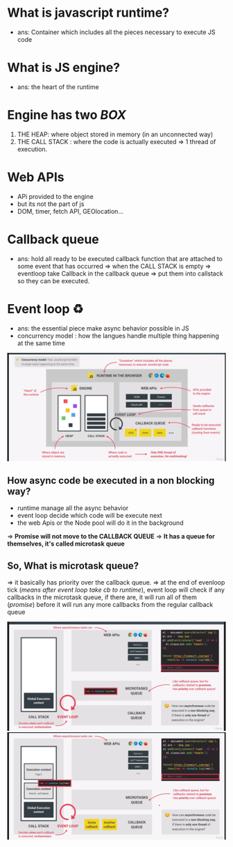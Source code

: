 # What is javascript runtime?

- ans: Container which includes all the pieces necessary to execute JS code

# What is JS engine?

- ans: the heart of the runtime

# Engine has two _BOX_

1. THE HEAP: where object stored in memory (in an unconnected way)
2. THE CALL STACK : where the code is actually executed
   => 1 thread of execution.

# Web APIs

- APi provided to the engine
- but its not the part of js
- DOM, timer, fetch API, GEOlocation...

# Callback queue

- ans: hold all ready to be executed callback function that are attached to some event that has occurred
  => when the CALL STACK is empty => eventloop take Callback in the callback queue => put them into callstack so they can be executed.

# Event loop ♻️

- ans: the essential piece make async behavior possible in JS
- concurrency model : how the langues handle multiple thing happening at the same time

![anatomy of js](anatomy-of-js.png)

## How async code be executed in a non blocking way?

- runtime manage all the async behavior
- event loop decide which code will be execute next
- the web Apis or the Node pool will do it in the background

=> **Promise will not move to the CALLBACK QUEUE**
=> **It has a queue for themselves, it's called microtask queue**

## So, What is microtask queue?

=> it basically has priority over the callback queue.
=> at the end of evenloop tick (_means after event loop take cb to runtime_), event loop will check if any callbacks in the microtask queue, if there are, it will run all of them (_promise_) before it will run any more callbacks from the regular callback queue

![microtask](microtask.png)
![priority-of-microtask](priority-of-microtask.png)
